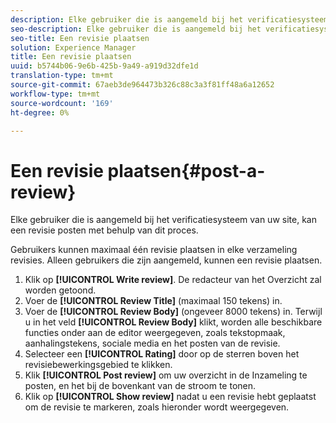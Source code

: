 ```yaml
---
description: Elke gebruiker die is aangemeld bij het verificatiesysteem van uw site, kan een revisie posten met behulp van dit proces.
seo-description: Elke gebruiker die is aangemeld bij het verificatiesysteem van uw site, kan een revisie posten met behulp van dit proces.
seo-title: Een revisie plaatsen
solution: Experience Manager
title: Een revisie plaatsen
uuid: b5744b06-9e6b-425b-9a49-a919d32dfe1d
translation-type: tm+mt
source-git-commit: 67aeb3de964473b326c88c3a3f81ff48a6a12652
workflow-type: tm+mt
source-wordcount: '169'
ht-degree: 0%

---
```



# Een revisie plaatsen{#post-a-review}

Elke gebruiker die is aangemeld bij het verificatiesysteem van uw site, kan een revisie posten met behulp van dit proces.

Gebruikers kunnen maximaal één revisie plaatsen in elke verzameling revisies. Alleen gebruikers die zijn aangemeld, kunnen een revisie plaatsen.

1. Klik op **[!UICONTROL Write review]**. De redacteur van het Overzicht zal worden getoond.
1. Voer de **[!UICONTROL Review Title]** (maximaal 150 tekens) in.
1. Voer de **[!UICONTROL Review Body]** (ongeveer 8000 tekens) in. Terwijl u in het veld **[!UICONTROL Review Body]** klikt, worden alle beschikbare functies onder aan de editor weergegeven, zoals tekstopmaak, aanhalingstekens, sociale media en het posten van de revisie.
1. Selecteer een **[!UICONTROL Rating]** door op de sterren boven het revisiebewerkingsgebied te klikken.
1. Klik **[!UICONTROL Post review]** om uw overzicht in de Inzameling te posten, en het bij de bovenkant van de stroom te tonen.
1. Klik op **[!UICONTROL Show review]** nadat u een revisie hebt geplaatst om de revisie te markeren, zoals hieronder wordt weergegeven.
